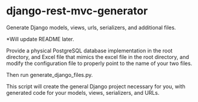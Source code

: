 # django-rest-mvc-generator
Generate Django models, views, urls, serializers, and additional files.

*Will update README later.

Provide a physical PostgreSQL database implementation in the root directory, and Excel file that mimics the excel file in the root directory, and modify the configuration file to properly point to the name of your two files.

Then run generate_django_files.py.

This script will create the general Django project necessary for you, with generated code for your models, views, serializers, and URLs.
